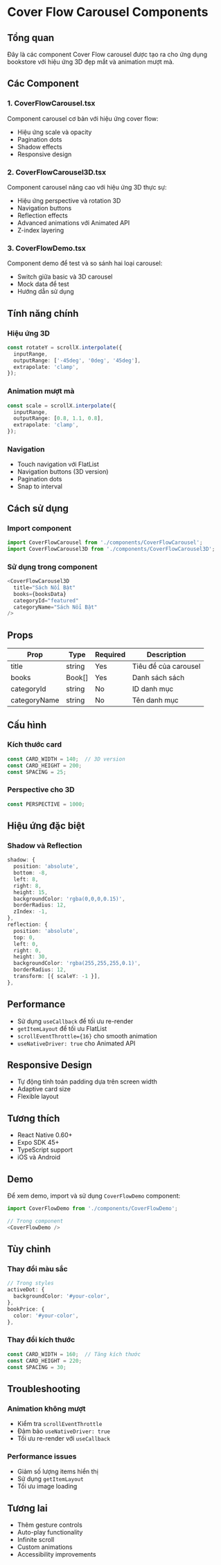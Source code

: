 # Cover Flow Carousel Components

## Tổng quan

Đây là các component Cover Flow carousel được tạo ra cho ứng dụng bookstore với hiệu ứng 3D đẹp mắt và animation mượt mà.

## Các Component

### 1. CoverFlowCarousel.tsx
Component carousel cơ bản với hiệu ứng cover flow:
- Hiệu ứng scale và opacity
- Pagination dots
- Shadow effects
- Responsive design

### 2. CoverFlowCarousel3D.tsx
Component carousel nâng cao với hiệu ứng 3D thực sự:
- Hiệu ứng perspective và rotation 3D
- Navigation buttons
- Reflection effects
- Advanced animations với Animated API
- Z-index layering

### 3. CoverFlowDemo.tsx
Component demo để test và so sánh hai loại carousel:
- Switch giữa basic và 3D carousel
- Mock data để test
- Hướng dẫn sử dụng

## Tính năng chính

### Hiệu ứng 3D
```typescript
const rotateY = scrollX.interpolate({
  inputRange,
  outputRange: ['-45deg', '0deg', '45deg'],
  extrapolate: 'clamp',
});
```

### Animation mượt mà
```typescript
const scale = scrollX.interpolate({
  inputRange,
  outputRange: [0.8, 1.1, 0.8],
  extrapolate: 'clamp',
});
```

### Navigation
- Touch navigation với FlatList
- Navigation buttons (3D version)
- Pagination dots
- Snap to interval

## Cách sử dụng

### Import component
```typescript
import CoverFlowCarousel from './components/CoverFlowCarousel';
import CoverFlowCarousel3D from './components/CoverFlowCarousel3D';
```

### Sử dụng trong component
```typescript
<CoverFlowCarousel3D
  title="Sách Nổi Bật"
  books={booksData}
  categoryId="featured"
  categoryName="Sách Nổi Bật"
/>
```

## Props

| Prop | Type | Required | Description |
|------|------|----------|-------------|
| title | string | Yes | Tiêu đề của carousel |
| books | Book[] | Yes | Danh sách sách |
| categoryId | string | No | ID danh mục |
| categoryName | string | No | Tên danh mục |

## Cấu hình

### Kích thước card
```typescript
const CARD_WIDTH = 140;  // 3D version
const CARD_HEIGHT = 200;
const SPACING = 25;
```

### Perspective cho 3D
```typescript
const PERSPECTIVE = 1000;
```

## Hiệu ứng đặc biệt

### Shadow và Reflection
```typescript
shadow: {
  position: 'absolute',
  bottom: -8,
  left: 8,
  right: 8,
  height: 15,
  backgroundColor: 'rgba(0,0,0,0.15)',
  borderRadius: 12,
  zIndex: -1,
},
reflection: {
  position: 'absolute',
  top: 0,
  left: 0,
  right: 0,
  height: 30,
  backgroundColor: 'rgba(255,255,255,0.1)',
  borderRadius: 12,
  transform: [{ scaleY: -1 }],
},
```

## Performance

- Sử dụng `useCallback` để tối ưu re-render
- `getItemLayout` để tối ưu FlatList
- `scrollEventThrottle={16}` cho smooth animation
- `useNativeDriver: true` cho Animated API

## Responsive Design

- Tự động tính toán padding dựa trên screen width
- Adaptive card size
- Flexible layout

## Tương thích

- React Native 0.60+
- Expo SDK 45+
- TypeScript support
- iOS và Android

## Demo

Để xem demo, import và sử dụng `CoverFlowDemo` component:

```typescript
import CoverFlowDemo from './components/CoverFlowDemo';

// Trong component
<CoverFlowDemo />
```

## Tùy chỉnh

### Thay đổi màu sắc
```typescript
// Trong styles
activeDot: {
  backgroundColor: '#your-color',
},
bookPrice: {
  color: '#your-color',
},
```

### Thay đổi kích thước
```typescript
const CARD_WIDTH = 160;  // Tăng kích thước
const CARD_HEIGHT = 220;
const SPACING = 30;
```

## Troubleshooting

### Animation không mượt
- Kiểm tra `scrollEventThrottle`
- Đảm bảo `useNativeDriver: true`
- Tối ưu re-render với `useCallback`

### Performance issues
- Giảm số lượng items hiển thị
- Sử dụng `getItemLayout`
- Tối ưu image loading

## Tương lai

- Thêm gesture controls
- Auto-play functionality
- Infinite scroll
- Custom animations
- Accessibility improvements 